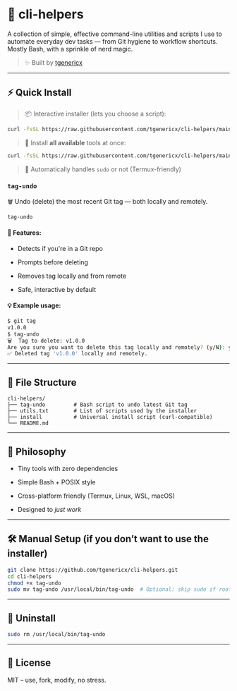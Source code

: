 # 🧰 cli-helpers

A collection of simple, effective command-line utilities and scripts I use to automate everyday dev tasks — from Git hygiene to workflow shortcuts. Mostly Bash, with a sprinkle of nerd magic.

> ✨ Built by [tgenericx](https://github.com/tgenericx)

---

## ⚡ Quick Install

> 📦 Interactive installer (lets you choose a script):

```bash
curl -fsSL https://raw.githubusercontent.com/tgenericx/cli-helpers/main/install | bash
````

> 🧪 Install **all available** tools at once:

```bash
curl -fsSL https://raw.githubusercontent.com/tgenericx/cli-helpers/main/install | bash -s -- --all
```

> 🧼 Automatically handles `sudo` or not (Termux-friendly)

### `tag-undo`

🗑️ Undo (delete) the most recent Git tag — both locally and remotely.

```bash
tag-undo
```

#### 🔧 Features:

- Detects if you're in a Git repo
    
- Prompts before deleting
    
- Removes tag locally and from remote
    
- Safe, interactive by default

#### 💡 Example usage:

```bash
$ git tag
v1.0.0
$ tag-undo
🗑️  Tag to delete: v1.0.0
Are you sure you want to delete this tag locally and remotely? (y/N): y
✅ Deleted tag 'v1.0.0' locally and remotely.
```

---

## 📁 File Structure

```
cli-helpers/
├── tag-undo         # Bash script to undo latest Git tag
├── utils.txt        # List of scripts used by the installer
├── install          # Universal install script (curl-compatible)
└── README.md
```

---

## 🧠 Philosophy

- Tiny tools with zero dependencies
    
- Simple Bash + POSIX style
    
- Cross-platform friendly (Termux, Linux, WSL, macOS)
    
- Designed to _just work_
    

---

## 🛠 Manual Setup (if you don’t want to use the installer)

```bash
git clone https://github.com/tgenericx/cli-helpers.git
cd cli-helpers
chmod +x tag-undo
sudo mv tag-undo /usr/local/bin/tag-undo  # Optional: skip sudo if root or on Termux
```

---

## 🧼 Uninstall

```bash
sudo rm /usr/local/bin/tag-undo
```

---

## 📌 License

MIT – use, fork, modify, no stress.
